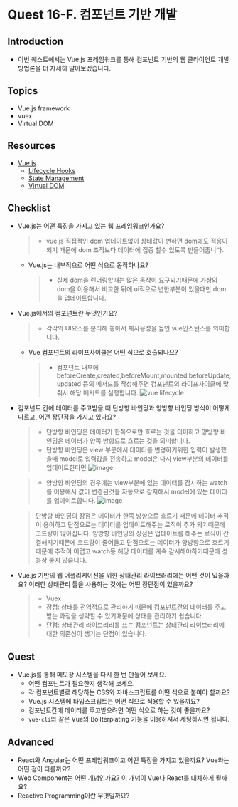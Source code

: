 # Quest 16-F. 컴포넌트 기반 개발

## Introduction

- 이번 퀘스트에서는 Vue.js 프레임워크를 통해 컴포넌트 기반의 웹 클라이언트 개발 방법론을 더 자세히 알아보겠습니다.

## Topics

- Vue.js framework
- vuex
- Virtual DOM

## Resources

- [Vue.js](https://vuejs.org)
  - [Lifecycle Hooks](https://v3.vuejs.org/guide/composition-api-lifecycle-hooks.html)
  - [State Management](https://v3.vuejs.org/guide/state-management.html)
  - [Virtual DOM](https://v3.vuejs.org/guide/optimizations.html#virtual-dom)

## Checklist

- Vue.js는 어떤 특징을 가지고 있는 웹 프레임워크인가요?
  > - vue.js 직접적인 dom 업데이트없이 상태값이 변하면 dom에도 적용이 되기 때문에 dom 조작보다 데이터에 집중 할수 있도록 만들어줍니다.
  - Vue.js는 내부적으로 어떤 식으로 동작하나요?
    > - 실제 dom을 렌더링할때는 많은 동작이 요구되기때문에 가상의 dom을 이용해서 비교한 뒤에 ui적으로 변한부분이 있을때만 dom을 업데이트합니다.
- Vue.js에서의 컴포넌트란 무엇인가요?

  > - 각각의 UI요소를 분리해 놓아서 재사용성을 높인 vue인스턴스를 의미합니다.

  - Vue 컴포넌트의 라이프사이클은 어떤 식으로 호출되나요?
    > - 컴포넌트 내부에 beforeCreate,created,beforeMount,mounted,beforeUpdate,updated 등의 메서드를 작성해주면 컴포넌트의 라이프사이클에 맞춰서 해당 메서드를 실행합니다.
    ![vue lifecycle](https://user-images.githubusercontent.com/82071500/230513705-f5eee229-c992-46a9-a31d-96d59eaf41f9.png)

- 컴포넌트 간에 데이터를 주고받을 때 단방향 바인딩과 양방향 바인딩 방식이 어떻게 다르고, 어떤 장단점을 가지고 있나요?

  > - 단방향 바인딩은 데이터가 한쪽으로만 흐르는 것을 의미하고 양방향 바인딩은 데이터가 양쪽 방향으로 흐르는 것을 의미합니다.
  > - 단방향 바인딩은 view 부분에서 데이터를 변경하기위한 입력이 발생했을때 model로 입력값을 전송하고 model은 다시 view부분의 데이터를 업데이트한다면
  ![image](https://user-images.githubusercontent.com/82071500/230802160-856448f1-2985-4e0b-aa30-950df0d4356f.png)

  > - 양방향 바인딩의 경우에는 view부분에 있는 데이터를 감시하는 watch를 이용해서 값이 변경된것을 자동으로 감지해서 model에 있는 데이터를 업데이트합니다.
  ![image](https://user-images.githubusercontent.com/82071500/230802185-560f9266-d3ca-4ab8-bc9e-b632203aff7d.png)


  > 단방향 바인딩의 장점은 데이터가 한쪽 방향으로 흐르기 때문에 데이터 추적이 용이하고 단점으로는 데이터를 업데이트해주는 로직이 추가 되기때문에 코드량이 많아집니다.
  > 양방향 바인딩의 장점은 업데이트를 해주는 로직이 간결해지기때문에 코드량이 줄어들고 단점으로는 데이터가 양방향으로 흐르기때문에 추적이 어렵고 watch등 해당 데이터를 계속 감시해야하기때문에 성능상 좋지 않습니다.

- Vue.js 기반의 웹 어플리케이션을 위한 상태관리 라이브러리에는 어떤 것이 있을까요? 이러한 상태관리 툴을 사용하는 것에는 어떤 장단점이 있을까요?
  > - Vuex
  > - 장점: 상태를 전역적으로 관리하기 때문에 컴포넌트간의 데이터를 주고받는 과정을 생략할 수 있기때문에 상태를 관리하기 쉽습니다.
  > - 단점: 상태관리 라이브러리를 쓰는 컴포넌트는 상태관리 라이브러리에 대한 의존성이 생기는 단점이 있습니다.

## Quest

- Vue.js를 통해 메모장 시스템을 다시 한 번 만들어 보세요.
  - 어떤 컴포넌트가 필요한지 생각해 보세요.
  - 각 컴포넌트별로 해당하는 CSS와 자바스크립트를 어떤 식으로 붙여야 할까요?
  - Vue.js 시스템에 타입스크립트는 어떤 식으로 적용할 수 있을까요?
  - 컴포넌트간에 데이터를 주고받으려면 어떤 식으로 하는 것이 좋을까요?
  - `vue-cli`와 같은 Vue의 Boilterplating 기능을 이용하셔서 세팅하시면 됩니다.

## Advanced

- React와 Angular는 어떤 프레임워크이고 어떤 특징을 가지고 있을까요? Vue와는 어떤 점이 다를까요?
- Web Component는 어떤 개념인가요? 이 개념이 Vue나 React를 대체하게 될까요?
- Reactive Programming이란 무엇일까요?
